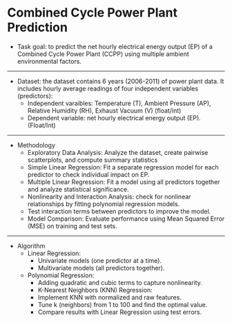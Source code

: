 
# Combined Cycle Power Plant Prediction
- Task goal: to predict the net hourly electrical energy output (EP) of a Combined Cycle Power Plant (CCPP) using multiple ambient environmental factors.
---
- Dataset: the dataset contains 6 years (2006-2011) of power plant data. It includes hourly average readings of four independent variables (predictors):
  - Independent varaibles: Temperature (T), Ambient Pressure (AP), Relative Humidity (RH), Exhaust Vacuum (V) (float/int)
  - Dependent variable: net hourly electrical energy output (EP). (Float/Int)
---
-  Methodology
    - Exploratory Data Analysis: Analyze the dataset, create pairwise scatterplots, and compute summary statistics
    - Simple Linear Regression: Fit a separate regression model for each predictor to check individual impact on EP.
    - Multiple Linear Regression: Fit a model using all predictors together and analyze statistical significance.
    - Nonlinearity and Interaction Analysis: check for nonlinear relationships by fitting polynomial regression models.
    - Test interaction terms between predictors to improve the model.
    - Model Comparison: Evaluate performance using Mean Squared Error (MSE) on training and test sets.
---
- Algorithm
  - Linear Regression:
    - Univariate models (one predictor at a time).
    - Multivariate models (all predictors together).
  - Polynomial Regression:
    - Adding quadratic and cubic terms to capture nonlinearity.
    - K-Nearest Neighbors (KNN) Regression:
    - Implement KNN with normalized and raw features.
    - Tune k (neighbors) from 1 to 100 and find the optimal value.
    - Compare results with Linear Regression using test errors.

